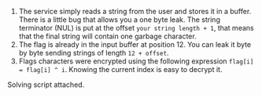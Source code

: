 1. The service simply reads a string from the user and stores it in a buffer. There is a little bug that allows you a one byte leak. The string terminator (NUL) is put at the offset `your string length + 1`, that means that the final string will contain one garbage character. 
2. The flag is already in the input buffer at position 12. You can leak it byte by byte sending strings of length `12 + offset`.
3. Flags characters were encrypted using the following expression `flag[i] = flag[i] ^ i`. Knowing the current index is easy to decrypt it.

Solving script attached.
